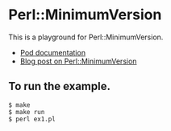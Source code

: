 # Perl::MinimumVersion

This is a playground for Perl::MinimumVersion.
- [Pod documentation](https://metacpan.org/pod/Perl::MinimumVersion)
- [Blog post on Perl::MinimumVersion](https://www.kianmeng.org/2019/05/perl-modules-of-week-2019-week-18.html)

## To run the example.
```
$ make
$ make run
$ perl ex1.pl
```
